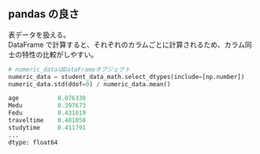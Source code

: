 ## pandas の良さ

表データを扱える。<br>
DataFrame で計算すると、それぞれのカラムごとに計算されるため、カラム同士の特性の比較がしやすい。

```python
# numeric_dataはDataFrameオブジェクト
numeric_data = student_data_math.select_dtypes(include=[np.number])
numeric_data.std(ddof=0) / numeric_data.mean()

age           0.076330
Medu          0.397673
Fedu          0.431019
traveltime    0.481058
studytime     0.411791
...
dtype: float64
```
